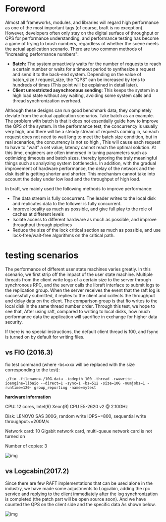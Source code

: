 

# Foreword

Almost all frameworks, modules, and libraries will regard high performance as one of the most important tags (of course, braft is no exception). However, developers often only stay on the digital surface of throughput or QPS for performance understanding, and performance testing has become a game of trying to brush numbers, regardless of whether the scene meets the actual application scenario. There are two common methods of "increasing performance numbers":

* **Batch:** The system proactively waits for the number of requests to reach a certain number or waits for a timeout period to synthesize a request and send it to the back-end system. Depending on the value of batch_size / request_size, the "QPS" can be increased by tens to hundreds of times (This point will be explained in detail later).
* **Client unrestricted asynchronous sending**: This keeps the system in a high load state without any waiting, avoiding some system calls and thread synchronization overhead.

Although these designs can run good benchmark data, they completely deviate from the actual application scenarios. Take batch as an example. The problem with batch is that it does not essentially guide how to improve the QPS of the system. In the performance test, the concurrency is usually very high, and there will be a steady stream of requests coming in, so each request does not need to wait long to meet the batch size condition, but in real scenarios, the concurrency is not so high , This will cause each request to have to "wait" a set value, latency cannot reach the optimal solution. At this time, engineers are often immersed in tuning parameters such as optimizing timeouts and batch sizes, thereby ignoring the truly meaningful things such as analyzing system bottlenecks. In addition, with the gradual improvement of hardware performance, the delay of the network and the disk itself is getting shorter and shorter. This mechanism cannot take into account the delay under low load and the throughput of high load.

In braft, we mainly used the following methods to improve performance:

- The data stream is fully concurrent. The leader writes to the local disk and replicates data to the follower is fully concurrent.
- Improve locality as much as possible, and give full play to the role of caches at different levels
- Isolate access to different hardware as much as possible, and improve throughput through pipelines
- Reduce the size of the lock critical section as much as possible, and use lock-free/wait-free algorithms on the critical path.

# testing scenarios

The performance of different user state machines varies greatly. In this scenario, we first strip off the impact of the user state machine. Multiple threads from the client write logs of a certain size to the server through synchronous RPC, and the server calls the libraft interface to submit logs to the replication group. When the server receives the event that the raft log is successfully submitted, it replies to the client and collects the throughput and delay data on the client. The comparison group is that fio writes to the local disk in the same thread number order. Through this test, we hope to see that, After using raft, compared to writing to local disks, how much performance data the application will sacrifice in exchange for higher data security.

If there is no special instructions, the default client thread is 100, and fsync is turned on by default for writing files.

## vs FIO (2016.3)

fio test command (where -bs=xxx will be replaced with the size corresponding to the test):

```shell
./fio -filename=./10G.data -iodepth 100 -thread -rw=write -ioengine=libaio --direct=1 -sync=1 -bs=512 -size=10G -numjobs=1 -runtime=120- group_reporting -name=mytest
```



**hardware information**

CPU: 12 cores, Intel(R) Xeon(R) CPU E5-2620 v2 @ 2.10GHz

Disk: LENOVO SAS 300G, random write IOPS~=800, sequential write throughput~=200M/s

Network card: 10 Gigabit network card, multi-queue network card is not turned on

Number of copies: 3

![img](../images/benchmark0.png)

## vs Logcabin(2017.2)

Since there are few RAFT implementations that can be used alone in the industry, we have made some adjustments to Logcabin, adding the rpc service and replying to the client immediately after the log synchronization is completed (the patch part will be open source soon). And we have counted the QPS on the client side and the specific data As shown below.

![img](../images/benchmark.png)